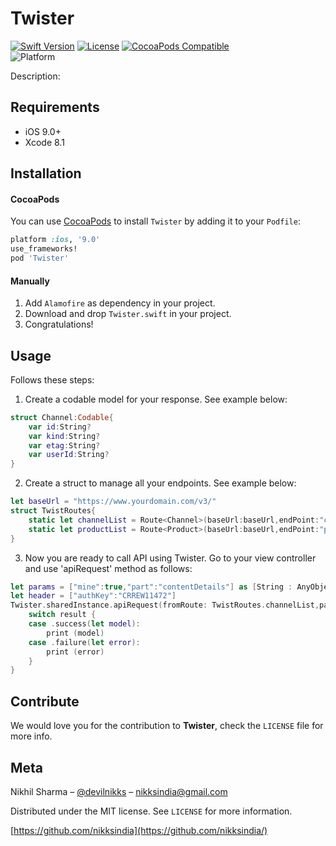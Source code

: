 # Twister

[![Swift Version][swift-image]][swift-url]
[![License][license-image]][license-url]
[![CocoaPods Compatible](https://img.shields.io/cocoapods/v/Twister.svg)](https://cocoapods.org/pods/Twister)  
![Platform](https://img.shields.io/cocoapods/p/Twister.svg?style=flat)

Description: 

## Requirements

- iOS 9.0+
- Xcode 8.1

## Installation

#### CocoaPods
You can use [CocoaPods](https://cocoapods.org/) to install `Twister` by adding it to your `Podfile`:

```ruby
platform :ios, '9.0'
use_frameworks!
pod 'Twister'
```

#### Manually
1. Add ```Alamofire``` as dependency in your project.
2. Download and drop ```Twister.swift``` in your project.  
3. Congratulations!  

## Usage

Follows these steps:

1. Create a codable model for your response. See example below:
```swift
struct Channel:Codable{
    var id:String?
    var kind:String?
    var etag:String?
    var userId:String?
}
```
2. Create a struct to manage all your endpoints. See example below:
```swift
let baseUrl = "https://www.yourdomain.com/v3/"
struct TwistRoutes{
    static let channelList = Route<Channel>(baseUrl:baseUrl,endPoint:"channels",methodType:.get)
    static let productList = Route<Product>(baseUrl:baseUrl,endPoint:"products",methodType:.post)
}
```
3. Now you are ready to call API using Twister. Go to your view controller and use 'apiRequest' method as follows:
```swift
let params = ["mine":true,"part":"contentDetails"] as [String : AnyObject]
let header = ["authKey":"CRREW11472"]
Twister.sharedInstance.apiRequest(fromRoute: TwistRoutes.channelList,params,header) { (result) in
    switch result {
    case .success(let model):
        print (model)
    case .failure(let error):
        print (error)
    }
}
```

## Contribute

We would love you for the contribution to **Twister**, check the ``LICENSE`` file for more info.

## Meta

Nikhil Sharma – [@devilnikks](https://twitter.com/devilnikks) – nikksindia@gmail.com

Distributed under the MIT license. See ``LICENSE`` for more information.

[https://github.com/nikksindia](https://github.com/nikksindia/)

[swift-image]:https://img.shields.io/badge/swift-4.0-orange.svg
[swift-url]: https://swift.org/
[license-image]: https://img.shields.io/badge/License-MIT-green.svg
[license-url]: https://github.com/nikksindia/Twister/License.md
[travis-image]: https://img.shields.io/travis/dbader/node-datadog-metrics/master.svg?style=flat-square
[travis-url]: https://travis-ci.org/dbader/node-datadog-metrics
[codebeat-image]: https://codebeat.co/badges/c19b47ea-2f9d-45df-8458-b2d952fe9dad
[codebeat-url]: https://codebeat.co/projects/github-com-vsouza-awesomeios-com

